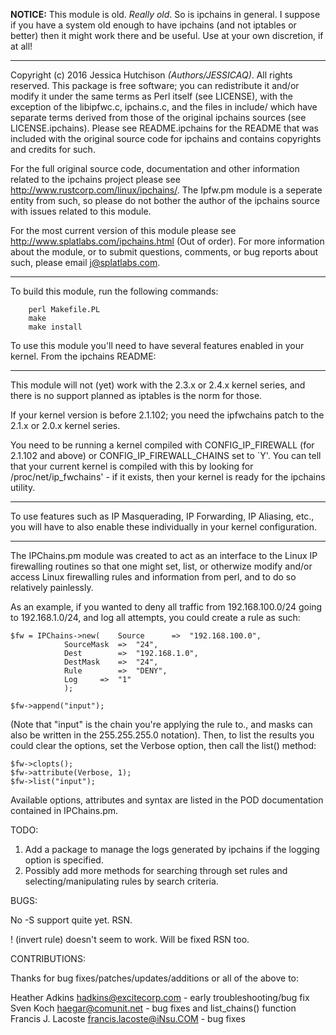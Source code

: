 **NOTICE:** This module is old. _Really old_. So is ipchains in 
general. I suppose if you have a system old enough to have 
ipchains (and not iptables or better) then it might work 
there and be useful. Use at your own discretion, if at all!

-----------------------------------------------------------------

Copyright (c) 2016 Jessica Hutchison *(Authors/JESSICAQ)*. 
All rights reserved. This package is free software; you can 
redistribute it and/or modify it under the same terms as Perl itself 
(see LICENSE), with the exception of the libipfwc.c, ipchains.c, 
and the files in include/ which have separate terms derived from 
those of the original ipchains sources (see LICENSE.ipchains). 
Please see README.ipchains for the README that was included with the
original source code for ipchains and contains copyrights and
credits for such.

For the full original source code, documentation and other 
information related to the ipchains project please see 
http://www.rustcorp.com/linux/ipchains/. The Ipfw.pm module is 
a seperate entity from such, so please do not bother the author 
of the ipchains source with issues related to this module.

For the most current version of this module please see
http://www.splatlabs.com/ipchains.html (Out of order). For more 
information about the module, or to submit questions, comments, 
or bug reports about such, please email j@splatlabs.com.

-----------------------------------------------------------------

To build this module, run the following commands:

```
    perl Makefile.PL
    make
    make install
```

To use this module you'll need to have several features enabled
in your kernel. From the ipchains README:

---

This module will not (yet) work with the 2.3.x or 2.4.x kernel series,
and there is no support planned as iptables is the norm for those.

If your kernel version is before 2.1.102; you need the ipfwchains
patch to the 2.1.x or 2.0.x kernel series.

You need to be running a kernel compiled with CONFIG_IP_FIREWALL (for
2.1.102 and above) or CONFIG_IP_FIREWALL_CHAINS set to `Y'.  You can
tell that your current kernel is compiled with this by looking for
/proc/net/ip_fwchains' - if it exists, then your kernel is ready for
the ipchains utility.

---

To use features such as IP Masquerading, IP Forwarding, IP Aliasing, 
etc., you will have to also enable these individually in your
kernel configuration. 

-----------------------------------------------------------------

The IPChains.pm module was created to act as an interface to the
Linux IP firewalling routines so that one might set, list, or 
otherwize modify and/or access Linux firewalling rules and
information from perl, and to do so relatively painlessly.

As an example, if you wanted to deny all traffic from 
192.168.100.0/24 going to 192.168.1.0/24, and log all attempts,
you could create a rule as such:

```
$fw = IPChains->new(	Source 		=> 	"192.168.100.0",
			SourceMask 	=>	"24",
			Dest		=>	"192.168.1.0",
			DestMask	=>	"24",
			Rule		=>	"DENY",
			Log		=>	"1"
	 	    );

$fw->append("input");
```

(Note that "input" is the chain you're applying the rule to., and
masks can also be written in the 255.255.255.0 notation).
Then, to list the results you could clear the options, set
the Verbose option, then call the list() method:

```
$fw->clopts();
$fw->attribute(Verbose, 1);
$fw->list("input");
```

Available options, attributes and syntax are listed in the POD
documentation contained in IPChains.pm. 

TODO:

1) Add a package to manage the logs generated by ipchains if the
   logging option is specified.
2) Possibly add more methods for searching through set rules and
   selecting/manipulating rules by search criteria.

BUGS:

No -S support quite yet. RSN.

! (invert rule) doesn't seem to work. Will be fixed RSN too.


CONTRIBUTIONS:

Thanks for bug fixes/patches/updates/additions or all of the above to:

Heather Adkins <hadkins@excitecorp.com> - early troubleshooting/bug fix
Sven Koch <haegar@comunit.net> - bug fixes and list_chains() function
Francis J. Lacoste <francis.lacoste@iNsu.COM> - bug fixes

